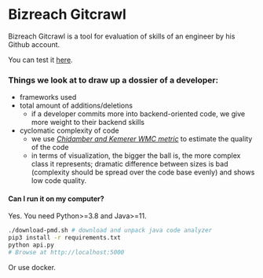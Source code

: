 Bizreach Gitcrawl
================

Bizreach Gitcrawl is a tool for evaluation of skills of an engineer by his Github account.

You can test it [here](http://51.15.36.48:8080).

### Things we look at to draw up a dossier of a developer:
- frameworks used
- total amount of additions/deletions
    - if a developer commits more into backend-oriented code, we give more weight to their backend skills
- cyclomatic complexity of code
    - we use [*Chidamber and Kemerer WMC metric*](https://www.win.tue.nl/~aserebre/2IS55/2012-2013/10.pdf) to estimate the quality of the code
    - in terms of visualization, the bigger the ball is, the more complex class it represents; dramatic difference between sizes is bad (complexity should be spread over the code base evenly) and shows low code quality.


#### Can I run it on my computer?

Yes. You need Python>=3.8 and Java>=11.

```sh
./download-pmd.sh # download and unpack java code analyzer
pip3 install -r requirements.txt
python api.py
# Browse at http://localhost:5000
```

Or use docker.

